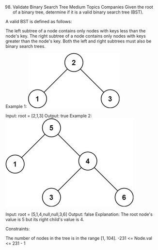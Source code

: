 98. Validate Binary Search Tree
    Medium
    Topics
    Companies
    Given the root of a binary tree, determine if it is a valid binary search tree (BST).

A valid BST is defined as follows:

The left
subtree
of a node contains only nodes with keys less than the node's key.
The right subtree of a node contains only nodes with keys greater than the node's key.
Both the left and right subtrees must also be binary search trees.


Example 1:
![](./res/img/tree1.jpg)

Input: root = [2,1,3]
Output: true
Example 2:
![](./res/img/tree2.jpg)


Input: root = [5,1,4,null,null,3,6]
Output: false
Explanation: The root node's value is 5 but its right child's value is 4.


Constraints:

The number of nodes in the tree is in the range [1, 104].
-231 <= Node.val <= 231 - 1